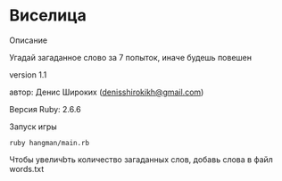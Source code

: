 # Виселица

Описание

Угадай загаданное слово за 7 попыток, иначе будешь повешен

version 1.1

автор: Денис Широких (denisshirokikh@gmail.com)

Версия Ruby: 2.6.6

Запуск игры
````
ruby hangman/main.rb
````
Чтобы увеличbть количество загаданных слов, добавь слова в файл words.txt
